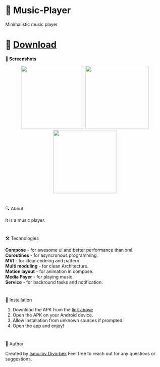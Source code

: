 # 🌟 Music-Player
Minimalistic music player
#
# 📲 [Download](https://github.com/Theultimatecreator/Music-Player/releases/download/v1.0/app-debug.apk)

**📸 Screenshots**  
<p align="center">
  <img src="https://github.com/user-attachments/assets/66b6c189-23ed-4a91-811f-79a178d5d762" width="200">
  <img src="https://github.com/user-attachments/assets/36ebd3dd-992f-436d-989a-dde88c42a4bb" width="200">
  <img src="https://github.com/user-attachments/assets/ed72e837-afba-4549-ae1b-e9a003a526c3" width="200">
</p>

#

🔍 About               

It is a music player.

#

🛠️ Technologies   

**Compose** - for awesome ui and better performance than xml.                                               
**Coroutines** - for asyncronous programming.                                                
**MVI** - for clear codeing and pattern.                                                                                               
**Multi moduling** - for clean Architecture.                                                                         
**Motion layout** - for animation in compose.                                               
**Media Payer** - for playing music.                                                                        
**Service** - for backround tasks and notification.                                                    

#

💾 Installation

1. Download the APK from the [link above](https://github.com/Theultimatecreator/Music-Player/releases/download/v1.0/app-debug.apk)
2. Open the APK on your Android device.                                                                  
3. Allow installation from unknown sources if prompted.                                          
4. Open the app and enjoy!                                                                          

#

👤 Author

Created by [Ismoilov Diyorbek](https://t.me/MrGladiator)
Feel free to reach out for any questions or suggestions.
